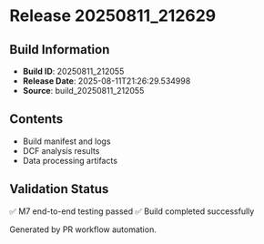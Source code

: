 # Release 20250811_212629

## Build Information
- **Build ID**: 20250811_212055
- **Release Date**: 2025-08-11T21:26:29.534998
- **Source**: build_20250811_212055

## Contents
- Build manifest and logs
- DCF analysis results
- Data processing artifacts

## Validation Status
✅ M7 end-to-end testing passed
✅ Build completed successfully

Generated by PR workflow automation.
